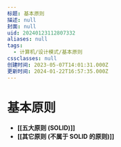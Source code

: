 ```yaml
---
标题: 基本原则
描述: null
封面: null
uid: 20240123112807332
aliases: null
tags:
  - 计算机/设计模式/基本原则
cssclasses: null
创建时间: 2023-05-07T14:01:31.000Z
更新时间: 2024-01-22T16:57:35.000Z
---
```


# 基本原则

- **[[五大原则 (SOLID)]]**
- **[[其它原则 (不属于 SOLID 的原则)]]**
